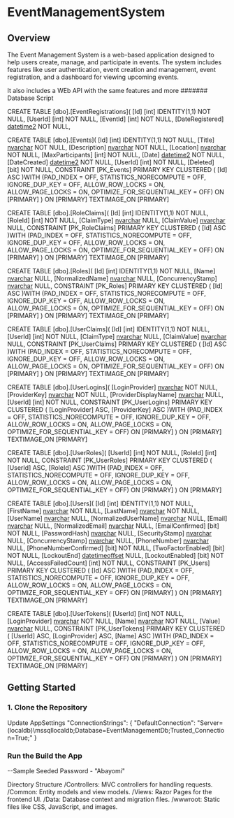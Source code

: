 # EventManagementSystem

## Overview
The Event Management System is a web-based application designed to help users create, manage, and participate in events. The system includes features like user authentication, event creation and management, event registration, and a dashboard for viewing upcoming events.

It also includes a WEb API with the same features and more
#######
Database  Script

CREATE TABLE [dbo].[EventRegistrations](
	[Id] [int] IDENTITY(1,1) NOT NULL,
	[UserId] [int] NOT NULL,
	[EventId] [int] NOT NULL,
	[DateRegistered] [datetime2](7) NOT NULL,

 CREATE TABLE [dbo].[Events](
	[Id] [int] IDENTITY(1,1) NOT NULL,
	[Title] [nvarchar](max) NOT NULL,
	[Description] [nvarchar](max) NOT NULL,
	[Location] [nvarchar](max) NOT NULL,
	[MaxParticipants] [int] NOT NULL,
	[Date] [datetime2](7) NOT NULL,
	[DateCreated] [datetime2](7) NOT NULL,
	[UserId] [int] NOT NULL,
	[Deleted] [bit] NOT NULL,
 CONSTRAINT [PK_Events] PRIMARY KEY CLUSTERED 
(
	[Id] ASC
)WITH (PAD_INDEX = OFF, STATISTICS_NORECOMPUTE = OFF, IGNORE_DUP_KEY = OFF, ALLOW_ROW_LOCKS = ON, ALLOW_PAGE_LOCKS = ON, OPTIMIZE_FOR_SEQUENTIAL_KEY = OFF) ON [PRIMARY]
) ON [PRIMARY] TEXTIMAGE_ON [PRIMARY]
 
CREATE TABLE [dbo].[RoleClaims](
	[Id] [int] IDENTITY(1,1) NOT NULL,
	[RoleId] [int] NOT NULL,
	[ClaimType] [nvarchar](max) NULL,
	[ClaimValue] [nvarchar](max) NULL,
 CONSTRAINT [PK_RoleClaims] PRIMARY KEY CLUSTERED 
(
	[Id] ASC
)WITH (PAD_INDEX = OFF, STATISTICS_NORECOMPUTE = OFF, IGNORE_DUP_KEY = OFF, ALLOW_ROW_LOCKS = ON, ALLOW_PAGE_LOCKS = ON, OPTIMIZE_FOR_SEQUENTIAL_KEY = OFF) ON [PRIMARY]
) ON [PRIMARY] TEXTIMAGE_ON [PRIMARY]

CREATE TABLE [dbo].[Roles](
	[Id] [int] IDENTITY(1,1) NOT NULL,
	[Name] [nvarchar](256) NULL,
	[NormalizedName] [nvarchar](256) NULL,
	[ConcurrencyStamp] [nvarchar](max) NULL,
 CONSTRAINT [PK_Roles] PRIMARY KEY CLUSTERED 
(
	[Id] ASC
)WITH (PAD_INDEX = OFF, STATISTICS_NORECOMPUTE = OFF, IGNORE_DUP_KEY = OFF, ALLOW_ROW_LOCKS = ON, ALLOW_PAGE_LOCKS = ON, OPTIMIZE_FOR_SEQUENTIAL_KEY = OFF) ON [PRIMARY]
) ON [PRIMARY] TEXTIMAGE_ON [PRIMARY]

CREATE TABLE [dbo].[UserClaims](
	[Id] [int] IDENTITY(1,1) NOT NULL,
	[UserId] [int] NOT NULL,
	[ClaimType] [nvarchar](max) NULL,
	[ClaimValue] [nvarchar](max) NULL,
 CONSTRAINT [PK_UserClaims] PRIMARY KEY CLUSTERED 
(
	[Id] ASC
)WITH (PAD_INDEX = OFF, STATISTICS_NORECOMPUTE = OFF, IGNORE_DUP_KEY = OFF, ALLOW_ROW_LOCKS = ON, ALLOW_PAGE_LOCKS = ON, OPTIMIZE_FOR_SEQUENTIAL_KEY = OFF) ON [PRIMARY]
) ON [PRIMARY] TEXTIMAGE_ON [PRIMARY]

CREATE TABLE [dbo].[UserLogins](
	[LoginProvider] [nvarchar](450) NOT NULL,
	[ProviderKey] [nvarchar](450) NOT NULL,
	[ProviderDisplayName] [nvarchar](max) NULL,
	[UserId] [int] NOT NULL,
 CONSTRAINT [PK_UserLogins] PRIMARY KEY CLUSTERED 
(
	[LoginProvider] ASC,
	[ProviderKey] ASC
)WITH (PAD_INDEX = OFF, STATISTICS_NORECOMPUTE = OFF, IGNORE_DUP_KEY = OFF, ALLOW_ROW_LOCKS = ON, ALLOW_PAGE_LOCKS = ON, OPTIMIZE_FOR_SEQUENTIAL_KEY = OFF) ON [PRIMARY]
) ON [PRIMARY] TEXTIMAGE_ON [PRIMARY]


CREATE TABLE [dbo].[UserRoles](
	[UserId] [int] NOT NULL,
	[RoleId] [int] NOT NULL,
 CONSTRAINT [PK_UserRoles] PRIMARY KEY CLUSTERED 
(
	[UserId] ASC,
	[RoleId] ASC
)WITH (PAD_INDEX = OFF, STATISTICS_NORECOMPUTE = OFF, IGNORE_DUP_KEY = OFF, ALLOW_ROW_LOCKS = ON, ALLOW_PAGE_LOCKS = ON, OPTIMIZE_FOR_SEQUENTIAL_KEY = OFF) ON [PRIMARY]
) ON [PRIMARY]

CREATE TABLE [dbo].[Users](
	[Id] [int] IDENTITY(1,1) NOT NULL,
	[FirstName] [nvarchar](max) NOT NULL,
	[LastName] [nvarchar](max) NOT NULL,
	[UserName] [nvarchar](256) NULL,
	[NormalizedUserName] [nvarchar](256) NULL,
	[Email] [nvarchar](256) NULL,
	[NormalizedEmail] [nvarchar](256) NULL,
	[EmailConfirmed] [bit] NOT NULL,
	[PasswordHash] [nvarchar](max) NULL,
	[SecurityStamp] [nvarchar](max) NULL,
	[ConcurrencyStamp] [nvarchar](max) NULL,
	[PhoneNumber] [nvarchar](max) NULL,
	[PhoneNumberConfirmed] [bit] NOT NULL,
	[TwoFactorEnabled] [bit] NOT NULL,
	[LockoutEnd] [datetimeoffset](7) NULL,
	[LockoutEnabled] [bit] NOT NULL,
	[AccessFailedCount] [int] NOT NULL,
 CONSTRAINT [PK_Users] PRIMARY KEY CLUSTERED 
(
	[Id] ASC
)WITH (PAD_INDEX = OFF, STATISTICS_NORECOMPUTE = OFF, IGNORE_DUP_KEY = OFF, ALLOW_ROW_LOCKS = ON, ALLOW_PAGE_LOCKS = ON, OPTIMIZE_FOR_SEQUENTIAL_KEY = OFF) ON [PRIMARY]
) ON [PRIMARY] TEXTIMAGE_ON [PRIMARY]

CREATE TABLE [dbo].[UserTokens](
	[UserId] [int] NOT NULL,
	[LoginProvider] [nvarchar](450) NOT NULL,
	[Name] [nvarchar](450) NOT NULL,
	[Value] [nvarchar](max) NULL,
 CONSTRAINT [PK_UserTokens] PRIMARY KEY CLUSTERED 
(
	[UserId] ASC,
	[LoginProvider] ASC,
	[Name] ASC
)WITH (PAD_INDEX = OFF, STATISTICS_NORECOMPUTE = OFF, IGNORE_DUP_KEY = OFF, ALLOW_ROW_LOCKS = ON, ALLOW_PAGE_LOCKS = ON, OPTIMIZE_FOR_SEQUENTIAL_KEY = OFF) ON [PRIMARY]
) ON [PRIMARY] TEXTIMAGE_ON [PRIMARY]




## Getting Started

### 1. Clone the Repository
Update AppSettings
"ConnectionStrings": {
    "DefaultConnection": "Server=(localdb)\\mssqllocaldb;Database=EventManagementDb;Trusted_Connection=True;"
}

### Run the  Build the App
--Sample Seeded Password - "Abayomi"


Directory Structure
/Controllers: MVC controllers for handling requests.
/Common: Entity models and view models.
/Views: Razor Pages for the frontend UI.
/Data: Database context and migration files.
/wwwroot: Static files like CSS, JavaScript, and images.
